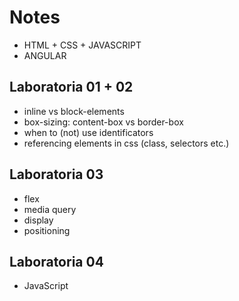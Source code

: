# Notes

- HTML + CSS + JAVASCRIPT
- ANGULAR

## Laboratoria 01 + 02
- inline vs block-elements
- box-sizing: content-box vs border-box
- when to (not) use identificators
- referencing elements in css (class, selectors etc.)

## Laboratoria 03
- flex
- media query
- display
- positioning 

## Laboratoria 04
- JavaScript
